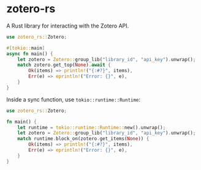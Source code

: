 # zotero-rs

A Rust library for interacting with the Zotero API.

```rust
use zotero_rs::Zotero;

#[tokio::main]
async fn main() {
    let zotero = Zotero::group_lib("library_id", "api_key").unwrap();
    match zotero.get_top(None).await {
        Ok(items) => println!("{:#?}", items),
        Err(e) => eprintln!("Error: {}", e),
    }
}
```

Inside a sync function, use `tokio::runtime::Runtime`:

```rust
use zotero_rs::Zotero;

fn main() {
    let runtime = tokio::runtime::Runtime::new().unwrap();
    let zotero = Zotero::group_lib("library_id", "api_key").unwrap();
    match runtime.block_on(zotero.get_items(None)) {
        Ok(items) => println!("{:#?}", items),
        Err(e) => eprintln!("Error: {}", e),
    }
}
```
